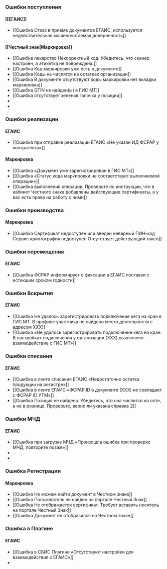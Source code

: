 ### Ошибки поступления
#### [[ЕГАИС]]
- [[Ошибка Отказ в приеме документов ЕГАИС, используется недействительная машиночитаемая доверенность]]
#### [[Честный знак|Маркировка]]
- [[Ошибка лекарство Некорректный код. Убедитесь, что сканер настроен, а этикетка не повреждена.]]
- [[Ошибка Код маркировки уже есть в документе]]
- [[Ошибка Коды не числятся на остатках организации]]
- [[Ошибка В документе отсутствуют коды маркировки нет вкладки маркировка]]
- [[Ошибка GTIN не найден(ы) в ГИС МТ]]
- [[Ошибка отсутствует зеленая галочка у позиции]]
- 
- 
### Ошибки реализации
#### ЕГАИС
- [[Ошибка при отправке реализации ЕГАИС «Не указан ИД ФСРАР у контрагента»]]
#### Маркировка
- [[Ошибка «Документ уже зарегистрирован в ГИС МТ»]]
- [[Ошибка «Статус кода маркировки не соответствует выполняемой операции»]]
- [[Ошибка выполнения операции. Проверьте по инструкции, что в кабинет Честного знака добавлены действующие сертификаты, а у вас есть права на работу с ними]]


### Ошибки производства
#### Маркировка
- [[Ошибка Сертификат недоступен или введен неверный ПИН-код  Сервис криптография недоступен Отсутствует действующий токен]]




### Ошибки перемещения
#### ЕГАИС
- [[Ошибка ФСРАР информирует о фиксации в ЕГАИС поставки с истекшим сроком годности]]

### Ошибки Вскрытия 
#### ЕГАИС
- [[Ошибка Не удалось зарегистрировать подключение кега на кран в ГИС МТ. В профиле участника не найдено место деятельности с адресом ХХХ]]
- [[Ошибка «Не удалось зарегистрировать подключение кега на кран. В настройках подключения у организации (ХХХ) выключено взаимодействие с ГИС МТ»]]

### Ошибки списания
#### ЕГАИС
- [[Ошибка в ленте списания ЕГАИС «Недостаточно остатка продукции на регистре»]]
- [[Ошибка в ленте ЕГАИС «ФСРАР ID в документе (ХХХ) не совпадает с ФСРАР ID УТМ»]]
- [[Ошибка Позиция не найдена. Убедитесь, что она числится на опте, а не в рознице. Проверьте, верно ли указана справка 2]]

### Ошибки МЧД
#### ЕГАИС
- [[Ошибка при загрузке МЧД «Произошла ошибка при проверке МЧД, повторите позже»]]
- 
- 

### Ошибка Регистрации
#### Маркировка
- [[Ошибка Не можем найти документ в Честном знаке]]
- [[Ошибка Пользователь не найден на портале Честный Знак]]
- [[Ошибка Не отображается сертификат. Требует вставить носитель на портале Честный Знак]]
- [[Ошибка Документ не отобразился на Честном знаке]]

### Ошибка в Плагине
#### ЕГАИС
- [[Ошибка в СБИС Плагине «Отсутствуют настройки для взаимодействия с ЕГАИС»]]
- 